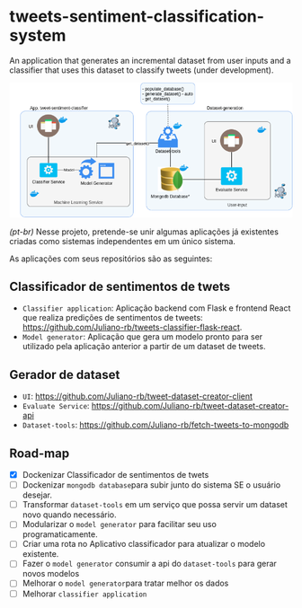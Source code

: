 # tweets-sentiment-classification-system
An application that generates an incremental dataset from user inputs and a classifier that uses this dataset to classify tweets (under development).

![System Architecture](images/architecture-v1.png)

*(pt-br)* Nesse projeto, pretende-se unir algumas aplicações já existentes criadas como sistemas independentes em um único sistema.

As aplicações com seus repositórios são as seguintes:

## Classificador de sentimentos de twets
- ``Classifier application``: Aplicação backend com Flask e frontend React que realiza predições de sentimentos de tweets: https://github.com/Juliano-rb/tweets-classifier-flask-react.
- ``Model generator``: Aplicação que gera um modelo pronto para ser utilizado pela aplicação anterior a partir de um dataset de tweets.

## Gerador de dataset
- ``UI``: https://github.com/Juliano-rb/tweet-dataset-creator-client
- ``Evaluate Service``: https://github.com/Juliano-rb/tweet-dataset-creator-api
- ``Dataset-tools``: https://github.com/Juliano-rb/fetch-tweets-to-mongodb

## Road-map
- [x] Dockenizar Classificador de sentimentos de twets
- [ ] Dockenizar ``mongodb database``para subir junto do sistema SE o usuário desejar.
- [ ] Transformar ``dataset-tools`` em um serviço que possa servir um dataset novo quando necessário.
- [ ] Modularizar o ``model generator`` para facilitar seu uso programaticamente.
- [ ] Criar uma rota no Aplicativo classificador para atualizar o modelo existente.
- [ ] Fazer o ``model generator`` consumir a api do ``dataset-tools`` para gerar novos modelos
- [ ] Melhorar o ``model generator``para tratar melhor os dados
- [ ] Melhorar ``classifier application``
